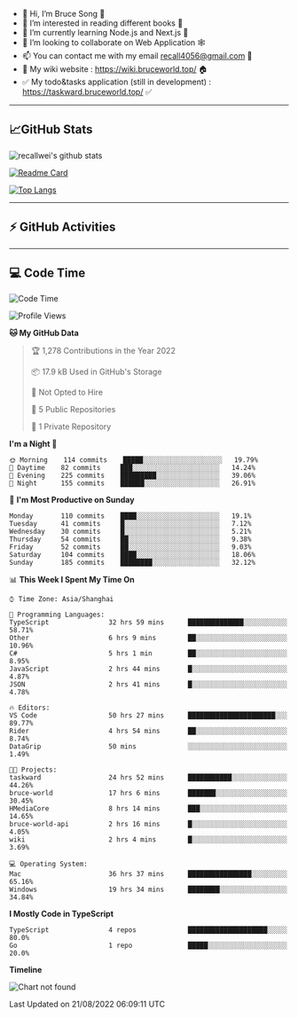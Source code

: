 - 👋 Hi, I’m Bruce Song 🦁️
- 👀 I’m interested in reading different books 📖
- 🌱 I’m currently learning Node.js and Next.js 🚀
- 💞️ I’m looking to collaborate on Web Application 🕸️
- 📫 You can contact me with my email recall4056@gmail.com 📮
- 📖 My wiki website : https://wiki.bruceworld.top/ 🏠
- ✅ My todo&tasks application (still in development) : https://taskward.bruceworld.top/ ✅

---

## 📈GitHub Stats

![recallwei's github stats](https://github-readme-stats.vercel.app/api?username=recallwei&show_icons=true&theme=dracula&count_private=true&include_all_commits)

<!---
repository 卡片
--->

[![Readme Card](https://github-readme-stats.vercel.app/api/pin/?username=recallwei&repo=recallwei&theme=dracula)](https://github.com/recallwei/daily)

<!---
repository 常用语言 layout=compact（紧凑布局）
--->

[![Top Langs](https://github-readme-stats.vercel.app/api/top-langs/?username=recallwei&layout=compact&theme=dracula)](https://github.com/recallwei/daily)

---

## ⚡️ GitHub Activities

<!--START_SECTION:activity-->

<!--END_SECTION:activity-->

---

## 💻 Code Time

<!--START_SECTION:waka-->
![Code Time](http://img.shields.io/badge/Code%20Time-1%2C974%20hrs%2034%20mins-blue)

![Profile Views](http://img.shields.io/badge/Profile%20Views-12-blue)

**🐱 My GitHub Data** 

> 🏆 1,278 Contributions in the Year 2022
 > 
> 📦 17.9 kB Used in GitHub's Storage 
 > 
> 🚫 Not Opted to Hire
 > 
> 📜 5 Public Repositories 
 > 
> 🔑 1 Private Repository 
 > 
**I'm a Night 🦉** 

```text
🌞 Morning    114 commits    █████░░░░░░░░░░░░░░░░░░░░   19.79% 
🌆 Daytime    82 commits     ███░░░░░░░░░░░░░░░░░░░░░░   14.24% 
🌃 Evening    225 commits    █████████░░░░░░░░░░░░░░░░   39.06% 
🌙 Night      155 commits    ██████░░░░░░░░░░░░░░░░░░░   26.91%

```
📅 **I'm Most Productive on Sunday** 

```text
Monday       110 commits    ████░░░░░░░░░░░░░░░░░░░░░   19.1% 
Tuesday      41 commits     █░░░░░░░░░░░░░░░░░░░░░░░░   7.12% 
Wednesday    30 commits     █░░░░░░░░░░░░░░░░░░░░░░░░   5.21% 
Thursday     54 commits     ██░░░░░░░░░░░░░░░░░░░░░░░   9.38% 
Friday       52 commits     ██░░░░░░░░░░░░░░░░░░░░░░░   9.03% 
Saturday     104 commits    ████░░░░░░░░░░░░░░░░░░░░░   18.06% 
Sunday       185 commits    ████████░░░░░░░░░░░░░░░░░   32.12%

```


📊 **This Week I Spent My Time On** 

```text
⌚︎ Time Zone: Asia/Shanghai

💬 Programming Languages: 
TypeScript               32 hrs 59 mins      ██████████████░░░░░░░░░░░   58.71% 
Other                    6 hrs 9 mins        ██░░░░░░░░░░░░░░░░░░░░░░░   10.96% 
C#                       5 hrs 1 min         ██░░░░░░░░░░░░░░░░░░░░░░░   8.95% 
JavaScript               2 hrs 44 mins       █░░░░░░░░░░░░░░░░░░░░░░░░   4.87% 
JSON                     2 hrs 41 mins       █░░░░░░░░░░░░░░░░░░░░░░░░   4.78%

🔥 Editors: 
VS Code                  50 hrs 27 mins      ██████████████████████░░░   89.77% 
Rider                    4 hrs 54 mins       ██░░░░░░░░░░░░░░░░░░░░░░░   8.74% 
DataGrip                 50 mins             ░░░░░░░░░░░░░░░░░░░░░░░░░   1.49%

🐱‍💻 Projects: 
taskward                 24 hrs 52 mins      ███████████░░░░░░░░░░░░░░   44.26% 
bruce-world              17 hrs 6 mins       ███████░░░░░░░░░░░░░░░░░░   30.45% 
HMediaCore               8 hrs 14 mins       ███░░░░░░░░░░░░░░░░░░░░░░   14.65% 
bruce-world-api          2 hrs 16 mins       █░░░░░░░░░░░░░░░░░░░░░░░░   4.05% 
wiki                     2 hrs 4 mins        █░░░░░░░░░░░░░░░░░░░░░░░░   3.69%

💻 Operating System: 
Mac                      36 hrs 37 mins      ████████████████░░░░░░░░░   65.16% 
Windows                  19 hrs 34 mins      ████████░░░░░░░░░░░░░░░░░   34.84%

```

**I Mostly Code in TypeScript** 

```text
TypeScript               4 repos             ████████████████████░░░░░   80.0% 
Go                       1 repo              █████░░░░░░░░░░░░░░░░░░░░   20.0%

```


**Timeline**

![Chart not found](https://raw.githubusercontent.com/recallwei/recallwei/main/charts/bar_graph.png) 


 Last Updated on 21/08/2022 06:09:11 UTC
<!--END_SECTION:waka-->
<!---
recallwei/recallwei is a ✨ special ✨ repository because its `README.md` (this file) appears on your GitHub profile.
You can click the Preview link to take a look at your changes.
--->
